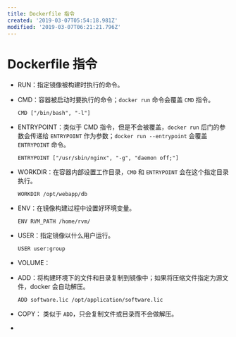 ```yaml
---
title: Dockerfile 指令
created: '2019-03-07T05:54:18.981Z'
modified: '2019-03-07T06:21:21.796Z'
---
```


# Dockerfile 指令

* RUN：指定镜像被构建时执行的命令。
* CMD：容器被启动时要执行的命令；`docker run` 命令会覆盖 `CMD` 指令。
  ```
  CMD ["/bin/bash", "-l"]
  ```
* ENTRYPOINT：类似于 CMD 指令，但是不会被覆盖，`docker run` 后门的参数会传递给 `ENTRYPOINT` 作为参数；`docker run --entrypoint` 会覆盖 `ENTRYPOINT` 命令。
  ```
  ENTRYPOINT ["/usr/sbin/nginx", "-g", "daemon off;"]
  ```
* WORKDIR：在容器内部设置工作目录，`CMD` 和 `ENTRYPOINT` 会在这个指定目录执行。
  ```
  WORKDIR /opt/webapp/db
  ```
* ENV：在镜像构建过程中设置好环境变量。
  ```
  ENV RVM_PATH /home/rvm/
  ```
* USER：指定镜像以什么用户运行。
  ```
  USER user:group
  ```
* VOLUME：

* ADD：将构建环境下的文件和目录复制到镜像中；如果将压缩文件指定为源文件，docker 会自动解压。
  ```
  ADD software.lic /opt/application/software.lic
  ```
* COPY： 类似于 `ADD`，只会复制文件或目录而不会做解压。
*
